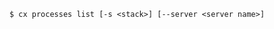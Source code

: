 <!-- usedin: [ _includes/_inlines/Toolbelt/common/toolbelt_processes/toolbelt_processes_usage-1-v1.md] -->

```
$ cx processes list [-s <stack>] [--server <server name>]
```
